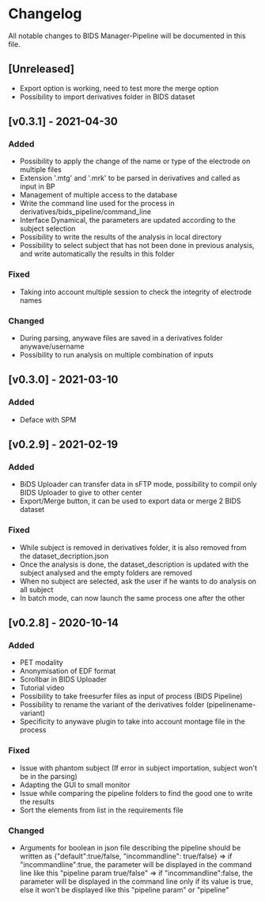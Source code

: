 # Changelog
All notable changes to BIDS Manager-Pipeline will be documented in this file.

## [Unreleased]
- Export option is working, need to test more the merge option
- Possibility to import derivatives folder in BIDS dataset

## [v0.3.1] - 2021-04-30
### Added
- Possibility to apply the change of the name or type of the electrode on multiple files
- Extension '.mtg' and '.mrk' to be parsed in derivatives and called as input in BP
- Management of multiple access to the database
- Write the command line used for the process in derivatives/bids_pipeline/command_line
- Interface Dynamical, the parameters are updated according to the subject selection
- Possibility to write the results of the analysis in local directory
- Possibility to select subject that has not been done in previous analysis, and write automatically the results in this
folder

### Fixed
- Taking into account multiple session to check the integrity of electrode names

### Changed
- During parsing, anywave files are saved in a derivatives folder anywave/username
- Possibility to run analysis on multiple combination of inputs

## [v0.3.0] - 2021-03-10
### Added
- Deface with SPM

## [v0.2.9] - 2021-02-19
### Added
- BiDS Uploader can transfer data in sFTP mode, possibility to compil only BIDS Uploader to give to other center
- Export/Merge button, it can be used to export data or merge 2 BIDS dataset

### Fixed
- While subject is removed in derivatives folder, it is also removed from the dataset_decription.json
- Once the analysis is done, the dataset_description is updated with the subject analysed and the empty folders are removed
- When no subject are selected, ask the user if he wants to do analysis on all subject
- In batch mode, can now launch the same process one after the other

## [v0.2.8] - 2020-10-14
### Added
- PET modality
- Anonymisation of EDF format
- Scrollbar in BIDS Uploader
- Tutorial video
- Possibility to take freesurfer files as input of process (BIDS Pipeline)
- Possibility to rename the variant of the derivatives folder (pipelinename-variant)
- Specificity to anywave plugin to take into account montage file in the process


### Fixed
- Issue with phantom subject (If error in subject importation, subject won't be in the parsing)
- Adapting the GUI to small monitor
- Issue while comparing the pipeline folders to find the good one to write the results
- Sort the elements from list in the requirements file


### Changed
- Arguments for boolean in json file describing the pipeline should be written as {"default":true/false, "incommandline": true/false}
=> if "incommandline":true, the parameter will be displayed in the command line like this "pipeline param true/false"
=> if "incommandline":false, the parameter will be displayed in the command line only if its value is true, else it won't be displayed like this "pipeline param" or "pipeline"